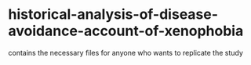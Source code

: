 # historical-analysis-of-disease-avoidance-account-of-xenophobia
contains the necessary files for anyone who wants to replicate the study
